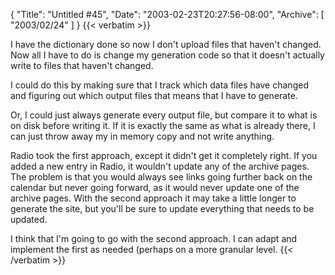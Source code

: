 {
  "Title": "Untitled #45",
  "Date": "2003-02-23T20:27:56-08:00",
  "Archive": [
    "2003/02/24"
  ]
}
{{< verbatim >}}
<p>I have the dictionary done so now I don't upload files that haven't changed.  Now all I have to do is change my generation code so that it doesn't actually write to files that haven't changed.
<p>I could do this by making sure that I track which data files have changed and figuring out which output files that means that I have to generate.
<p>Or, I could just always generate every output file, but compare it to what is on disk before writing it.  If it is exactly the same as what is already there, I can just throw away my in memory copy and not write anything.
<p>Radio took the first approach, except it didn't get it completely right.  If you added a new entry in Radio, it wouldn't update any of the archive pages.  The problem is that you would always see links going further back on the calendar but never going forward, as it would never update one of the archive pages.  With the second approach it may take a little longer to generate the site,  but you'll be sure to update everything that needs to be updated.
<p>I think that I'm going to go with the second approach.  I can adapt and implement the first as needed (perhaps on a more granular level.
{{< /verbatim >}}
